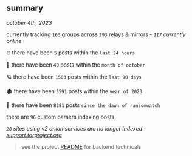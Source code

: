 
## summary
_october 4th, 2023_

currently tracking `163` groups across `293` relays & mirrors - _`117` currently online_

⏲ there have been `5` posts within the `last 24 hours`

🦈 there have been `40` posts within the `month of october`

🪐 there have been `1503` posts within the `last 90 days`

🏚 there have been `3591` posts within the `year of 2023`

🦕 there have been `8281` posts `since the dawn of ransomwatch`

there are `96` custom parsers indexing posts

_`20` sites using v2 onion services are no longer indexed - [support.torproject.org](https://support.torproject.org/onionservices/v2-deprecation/)_

> see the project [README](https://github.com/joshhighet/ransomwatch#ransomwatch--) for backend technicals
